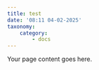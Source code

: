 ```yaml
---
title: test
date: '08:11 04-02-2025'
taxonomy:
    category:
        - docs
---
```


Your page content goes here.